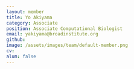 ```yaml
---
layout: member
title: Yo Akiyama
category: Associate
position: Associate Computational Biologist
email: yakiyama@broadinstitute.org
github: 
image: /assets/images/team/default-member.png
cv:
alum: false
---
```



